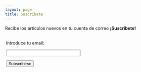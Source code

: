 ```yaml
---
layout: page
title: Suscríbete
---
```

Recibe los artículos nuevos en tu cuenta de correo **¡Suscríbete!**
<form style="border:0px solid #ccc;padding:3px;" action="https://feedburner.google.com/fb/a/mailverify" method="post" target="popupwindow" onsubmit="window.open('https://feedburner.google.com/fb/a/mailverify?uri=Developerro', 'popupwindow', 'scrollbars=yes,width=550,height=520');return true"><p>Introduce tu email:</p><p><input type="text" style="width:240px" name="email"/></p><input type="hidden" value="Developerro" name="uri"/><input type="hidden" name="loc" value="es_ES"/><input type="submit" value="Subscribirse" /></form>
